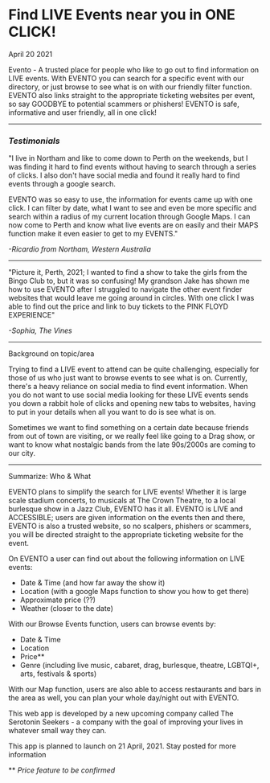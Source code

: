 # Find LIVE Events near you in ONE CLICK!

April 20 2021

Evento - A trusted place for people who like to go out to find information on LIVE events. With EVENTO you can search for a specific event with our directory, or just browse to see what is on with our friendly filter function. EVENTO also links straight to the appropriate ticketing websites per event, so say GOODBYE to potential scammers or phishers! EVENTO is safe, informative and user friendly, all in one click!

---

### *Testimonials*

"I live in Northam and like to come down to Perth on the weekends, but I was finding it hard to find events without having to search through a series of clicks. I also don't have social media and found it really hard to find events through a google search.

EVENTO was so easy to use, the information for events came up with one click. I can filter by date, what I want to see and even be more specific and search within a radius of my current location through Google Maps.
I can now come to Perth and know what live events are on easily and their MAPS function make it even easier to get to my EVENTS."

*-Ricardio from Northam, Western Australia*

---

"Picture it, Perth, 2021; I wanted to find a show to take the girls from the Bingo Club to, but it was so confusing! My grandson Jake has shown me how to use EVENTO after I struggled to navigate the other event finder websites that would leave me going around in circles. With one click I was able to find out the price and link to buy tickets to the PINK FLOYD EXPERIENCE"

*-Sophia, The Vines*

---

Background on topic/area

Trying to find a LIVE event to attend can be quite challenging, especially for those of us who just want to browse events to see what is on. Currently, there's a heavy reliance on social media to find event information. When you do not want to use social media looking for these LIVE events sends you down a rabbit hole of clicks and opening new tabs to websites, having to put in your details when all you want to do is see what is on.   

Sometimes we want to find something on a certain date because friends from out of town are visiting, or we really feel like going to a Drag show, or want to know what nostalgic bands from the late 90s/2000s are coming to our city.

---

Summarize: Who & What

EVENTO plans to simplify the search for LIVE events! Whether it is large scale stadium concerts, to musicals at The Crown Theatre, to a local burlesque show in a Jazz Club, EVENTO has it all. EVENTO is LIVE and ACCESSIBLE; users are given information on the events then and there, EVENTO is also a trusted website, so no scalpers, phishers or scammers, you will be directed straight to the appropriate ticketing website for the event. 

On EVENTO a user can find out about the following information on LIVE events:

- Date & Time (and how far away the show it)
- Location (with a google Maps function to show you how to get there)
- Approximate price (??)
- Weather (closer to the date)

With our Browse Events function, users can browse events by:
- Date & Time
- Location
- Price**
- Genre (including live music, cabaret, drag, burlesque, theatre, LGBTQI+, arts, festivals & sports)

With our Map function, users are also able to access restaurants and bars in the area as well, you can plan your whole day/night out with EVENTO.

This web app is developed by a new upcoming company called The Serotonin Seekers - a company with the goal of improving your lives in whatever small way they can. 

This app is planned to launch on 21 April, 2021. Stay posted for more information

** *Price feature to be confirmed*

<!-- Fix up press release to add company name  -->
